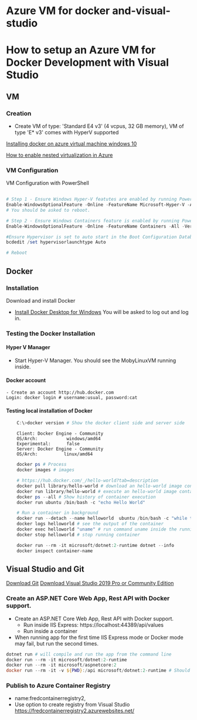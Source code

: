 # Azure VM for docker and-visual-studio

# How to setup an Azure VM for Docker Development with Visual Studio

## VM

### Creation

* Create VM of type: 'Standard E4 v3' (4 vcpus, 32 GB memory), VM of type 'E* v3' comes with HyperV supported

[Installing docker on azure virtual machine windows 10](https://stackoverflow.com/questions/44817161/installing-docker-on-azure-virtual-machine-windows-10)

[How to enable nested virtualization in Azure](https://rlevchenko.com/2017/07/24/how-to-enable-nested-virtualization-in-azure/)

### VM Configuration

VM Configuration with PowerShell
```PowerShell
 
# Step 1 - Ensure Windows Hyper-V featutes are enabled by running PowerShell cmdlet:
Enable-WindowsOptionalFeature -Online -FeatureName Microsoft-Hyper-V -All -Verbose
# You should be asked to reboot.

# Step 2 - Ensure Windows Containers feature is enabled by running PowerShell cmdlet:
Enable-WindowsOptionalFeature -Online -FeatureName Containers -All -Verbose

#Ensure Hypervisor is set to auto start in the Boot Configuration Database (BCD) by running in elevated command prompt the command:
bcdedit /set hypervisorlaunchtype Auto

# Reboot
```

## Docker

### Installation
Download and install Docker

- [Install Docker Desktop for Windows](https://docs.docker.com/docker-for-windows/install)
You will be asked to log out and log in.

### Testing the Docker Installation

#### Hyper V Manager
- Start Hyper-V Manager. You should see the MobyLinuxVM running inside.

#### Docker account
    - Create an account http://hub.docker.com
    Login: docker login # username:usual, password:cat

#### Testing local installation of Docker
```powershell
    C:\>docker version # Show the docker client side and server side
```
        Client: Docker Engine - Community
        OS/Arch:           windows/amd64
        Experimental:      false
        Server: Docker Engine - Community
        OS/Arch:          linux/amd64

```powershell
    docker ps # Process
    docker images # images
```

```powershell
    # https://hub.docker.com/_/hello-world?tab=description
    docker pull library/hello-world # download an hello-world image container
    docker run library/hello-world # execute an hello-world image container
    docker ps --all # Show history of container execution
    docker run ubuntu /bin/bash -c "echo Hello World"

    # Run a container in background
    docker run --detach --name helloworld  ubuntu /bin/bash -c "while true; do echo Hello World; sleep 1; done"
    docker logs helloworld # see the output of the container
    docker exec helloworld "uname" # run command uname inside the running container which output the name of the OS
    docker stop helloworld # stop running container

    docker run --rm -it microsoft/dotnet:2-runtime dotnet --info
    docker inspect container-name
```

## Visual Studio and Git

[Download Git](https://git-scm.com/download/win)
[Download Visual Studio 2019 Pro or Community Edition](https://www.google.com)

### Create an ASP.NET Core Web App, Rest API with Docker support.
- Create an ASP.NET Core Web App, Rest API with Docker support.
    * Run inside IIS Express: https://localhost:44389/api/values
    * Run inside a container
- When running app for the first time IIS Express mode or Docker mode may fail, but run the second times.

```powershell
dotnet run # will compile and run the app from the command line
docker run --rm -it microsoft/dotnet:2-runtime
docker run --rm -it microsoft/aspnetcore:2
docker run --rm -it -v ${PWD}:/api microsoft/dotnet:2-runtime # Should be able to mount the source code inside 
```

### Publish to Azure Container Registry
- name:fredcontainerregistry2,
- Use option to create registry from Visual Studio
https://fredcontainerregistry2.azurewebsites.net/

